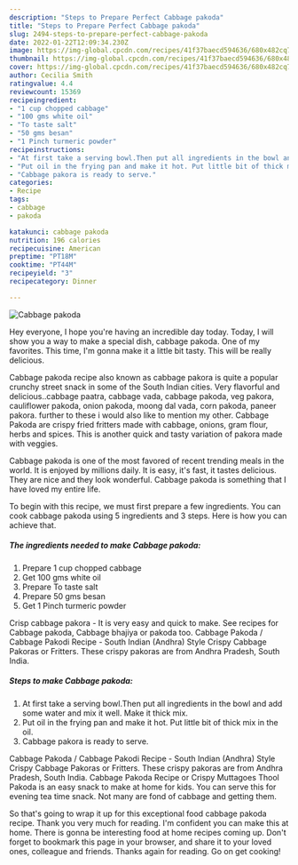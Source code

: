 ```yaml
---
description: "Steps to Prepare Perfect Cabbage pakoda"
title: "Steps to Prepare Perfect Cabbage pakoda"
slug: 2494-steps-to-prepare-perfect-cabbage-pakoda
date: 2022-01-22T12:09:34.230Z
image: https://img-global.cpcdn.com/recipes/41f37baecd594636/680x482cq70/cabbage-pakoda-recipe-main-photo.jpg
thumbnail: https://img-global.cpcdn.com/recipes/41f37baecd594636/680x482cq70/cabbage-pakoda-recipe-main-photo.jpg
cover: https://img-global.cpcdn.com/recipes/41f37baecd594636/680x482cq70/cabbage-pakoda-recipe-main-photo.jpg
author: Cecilia Smith
ratingvalue: 4.4
reviewcount: 15369
recipeingredient:
- "1 cup chopped cabbage"
- "100 gms white oil"
- "To taste salt"
- "50 gms besan"
- "1 Pinch turmeric powder"
recipeinstructions:
- "At first take a serving bowl.Then put all ingredients in the bowl and add some water and mix it well. Make it thick mix."
- "Put oil in the frying pan and make it hot. Put little bit of thick mix in the oil."
- "Cabbage pakora is ready to serve."
categories:
- Recipe
tags:
- cabbage
- pakoda

katakunci: cabbage pakoda 
nutrition: 196 calories
recipecuisine: American
preptime: "PT18M"
cooktime: "PT44M"
recipeyield: "3"
recipecategory: Dinner

---
```



![Cabbage pakoda](https://img-global.cpcdn.com/recipes/41f37baecd594636/680x482cq70/cabbage-pakoda-recipe-main-photo.jpg)

Hey everyone, I hope you're having an incredible day today. Today, I will show you a way to make a special dish, cabbage pakoda. One of my favorites. This time, I'm gonna make it a little bit tasty. This will be really delicious.

Cabbage pakoda recipe also known as cabbage pakora is quite a popular crunchy street snack in some of the South Indian cities. Very flavorful and delicious..cabbage paatra, cabbage vada, cabbage pakoda, veg pakora, cauliflower pakoda, onion pakoda, moong dal vada, corn pakoda, paneer pakora. further to these i would also like to mention my other. Cabbage Pakoda are crispy fried fritters made with cabbage, onions, gram flour, herbs and spices. This is another quick and tasty variation of pakora made with veggies.

Cabbage pakoda is one of the most favored of recent trending meals in the world. It is enjoyed by millions daily. It is easy, it's fast, it tastes delicious. They are nice and they look wonderful. Cabbage pakoda is something that I have loved my entire life.


To begin with this recipe, we must first prepare a few ingredients. You can cook cabbage pakoda using 5 ingredients and 3 steps. Here is how you can achieve that.

<!--inarticleads1-->

##### The ingredients needed to make Cabbage pakoda:

1. Prepare 1 cup chopped cabbage
1. Get 100 gms white oil
1. Prepare To taste salt
1. Prepare 50 gms besan
1. Get 1 Pinch turmeric powder


Crisp cabbage pakora - It is very easy and quick to make. See recipes for Cabbage pakoda, Cabbage bhajiya or pakoda too. Cabbage Pakoda / Cabbage Pakodi Recipe - South Indian (Andhra) Style Crispy Cabbage Pakoras or Fritters. These crispy pakoras are from Andhra Pradesh, South India. 

<!--inarticleads2-->

##### Steps to make Cabbage pakoda:

1. At first take a serving bowl.Then put all ingredients in the bowl and add some water and mix it well. Make it thick mix.
1. Put oil in the frying pan and make it hot. Put little bit of thick mix in the oil.
1. Cabbage pakora is ready to serve.


Cabbage Pakoda / Cabbage Pakodi Recipe - South Indian (Andhra) Style Crispy Cabbage Pakoras or Fritters. These crispy pakoras are from Andhra Pradesh, South India. Cabbage Pakoda Recipe or Crispy Muttagoes Thool Pakoda is an easy snack to make at home for kids. You can serve this for evening tea time snack. Not many are fond of cabbage and getting them. 

So that's going to wrap it up for this exceptional food cabbage pakoda recipe. Thank you very much for reading. I'm confident you can make this at home. There is gonna be interesting food at home recipes coming up. Don't forget to bookmark this page in your browser, and share it to your loved ones, colleague and friends. Thanks again for reading. Go on get cooking!

